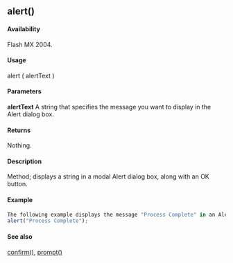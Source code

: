 ## alert()

#### Availability

Flash MX 2004.

#### Usage

alert ( alertText )

#### Parameters

**alertText** A string that specifies the message you want to display in the Alert dialog box.

#### Returns

Nothing.

#### Description

Method; displays a string in a modal Alert dialog box, along with an OK button.

#### Example

```javascript
The following example displays the message "Process Complete" in an Alert dialog box:
alert("Process Complete");

```
#### See also

[confirm()](../Top-Level_Functions_and_Methods/confirm.md), [prompt()](../Top-Level_Functions_and_Methods/prompt.md)

